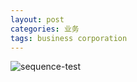 ```yaml
---
layout: post
categories: 业务
tags: business corporation
---
```




![sequence-test](http://www.plantuml.com/plantuml/proxy?cache=no&src=https://raw.github.com/Wang-Ray/Wang-Ray.github.io/master/assets/plantuml/corporation.md) 